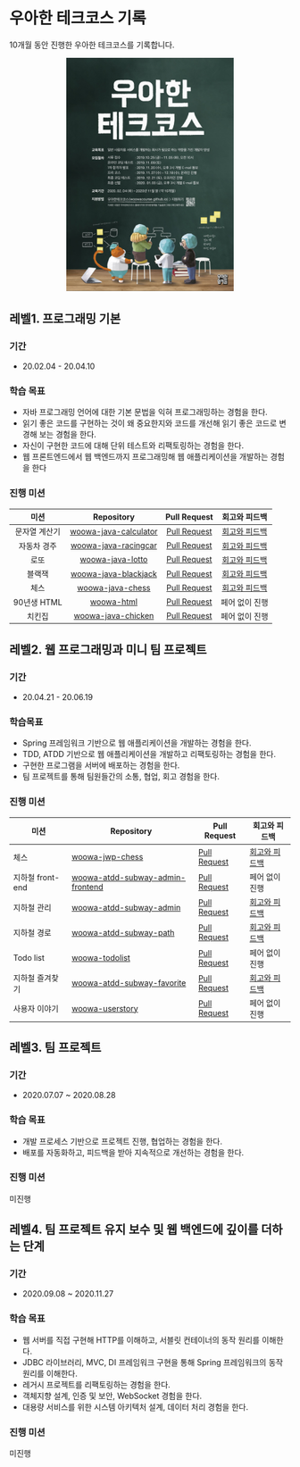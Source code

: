 # 우아한 테크코스 기록

10개월 동안 진행한 우아한 테크코스를 기록합니다.

<p align="center"><img src="/img/techcourse_poster_2nd.jpg" width="300"/></p>

## 레벨1. 프로그래밍 기본

### 기간

- 20.02.04 - 20.04.10



### 학습 목표

- 자바 프로그래밍 언어에 대한 기본 문법을 익혀 프로그래밍하는 경험을 한다.
- 읽기 좋은 코드를 구현하는 것이 왜 중요한지와 코드를 개선해 읽기 좋은 코드로 변경해 보는 경험을 한다.
- 자신이 구현한 코드에 대해 단위 테스트와 리팩토링하는 경험을 한다.
- 웹 프론트엔드에서 웹 백엔드까지 프로그래밍해 웹 애플리케이션을 개발하는 경험을 한다



### 진행 미션

|       미션       |                     Repository                      | Pull Request | 회고와 피드백 |
| :--------------: | :-------------------------------------------------: | :----------: | :-----------: |
|  문자열 계산기   | [woowa-java-calculator](https://github.com/begaonnuri/java-calculator) | [Pull Request](https://github.com/woowacourse/java-calculator/pull/16) | [회고와 피드백](https://github.com/begaonnuri/woowa-course/blob/master/Level%201/%EB%AC%B8%EC%9E%90%EC%97%B4%20%EA%B3%84%EC%82%B0%EA%B8%B0.md) |
| 자동차 경주 | [woowa-java-racingcar](https://github.com/begaonnuri/java-racingcar) | [Pull Request](https://github.com/woowacourse/java-racingcar/pull/107) | [회고와 피드백](https://github.com/begaonnuri/woowa-course/blob/master/Level%201/%EC%9E%90%EB%8F%99%EC%B0%A8%20%EA%B2%BD%EC%A3%BC.md) |
|       로또       | [woowa-java-lotto](https://github.com/begaonnuri/java-lotto) | [Pull Request](https://github.com/woowacourse/java-lotto/pull/184) | [회고와 피드백](https://github.com/begaonnuri/woowa-course/blob/master/Level%201/%EB%A1%9C%EB%98%90.md) |
|      블랙잭      | [woowa-java-blackjack](https://github.com/begaonnuri/java-blackjack) | [Pull Request](https://github.com/woowacourse/java-blackjack/pull/108) | [회고와 피드백](https://github.com/begaonnuri/woowa-course/blob/master/Level%201/%EB%B8%94%EB%9E%99%EC%9E%AD.md) |
|       체스       | [woowa-java-chess](https://github.com/begaonnuri/java-chess) | [Pull Request](https://github.com/woowacourse/java-chess/pull/157) | [회고와 피드백](https://github.com/begaonnuri/woowa-course/blob/master/Level%201/%EC%B2%B4%EC%8A%A4.md) |
|   90년생 HTML   | [woowa-html](https://github.com/begaonnuri/woowa-html) | [Pull Request](https://github.com/woowacourse/html/pull/21) | 페어 없이 진행 |
|       치킨집       | [woowa-java-chicken](https://github.com/begaonnuri/java-chicken-2020) | [Pull Request](https://github.com/woowacourse/java-chicken-2020/pull/22) | 페어 없이 진행 |



## 레벨2. 웹 프로그래밍과 미니 팀 프로젝트

### 기간

- 20.04.21 - 20.06.19



### 학습목표

- Spring 프레임워크 기반으로 웹 애플리케이션을 개발하는 경험을 한다.
- TDD, ATDD 기반으로 웹 애플리케이션을 개발하고 리팩토링하는 경험을 한다.
- 구현한 프로그램을 서버에 배포하는 경험을 한다.
- 팀 프로젝트를 통해 팀원들간의 소통, 협업, 회고 경험을 한다.



### 진행 미션

| 미션             | Repository                                                   | Pull Request                                                 | 회고와 피드백     |
| ---------------- | ------------------------------------------------------------ | ------------------------------------------------------------ | ----------------- |
| 체스             | [woowa-jwp-chess](https://github.com/begaonnuri/private-jwp-chess) | [Pull Request](https://github.com/woowacourse/jwp-chess/pull/184) | [회고와 피드백]() |
| 지하철 front-end | [woowa-atdd-subway-admin-frontend](https://github.com/begaonnuri/woowa-atdd-subway-admin-frontend) | [Pull Request](https://github.com/woowacourse/atdd-subway-admin-frontend/pull/12) | 페어 없이 진행    |
| 지하철 관리      | [woowa-atdd-subway-admin](https://github.com/begaonnuri/private-atdd-subway-admin) | [Pull Request](https://github.com/woowacourse/atdd-subway-admin/pull/33) | [회고와 피드백]() |
| 지하철 경로      | [woowa-atdd-subway-path](https://github.com/begaonnuri/private-atdd-subway-path) | [Pull Request](https://github.com/woowacourse/atdd-subway-path/pull/48) | [회고와 피드백]() |
| Todo list        | [woowa-todolist](https://github.com/begaonnuri/woowa-todolist) | [Pull Request](https://github.com/woowacourse/todolist/pull/6) | 페어 없이 진행    |
| 지하철 즐겨찾기  | [woowa-atdd-subway-favorite](https://github.com/begaonnuri/private-atdd-subway-favorite) | [Pull Request](https://github.com/woowacourse/atdd-subway-favorite/pull/11) | [회고와 피드백]() |
| 사용자 이야기    | [woowa-userstory](https://github.com/begaonnuri/private-woowa-userstory-2020) | [Pull Request](https://github.com/woowacourse/woowa-userstory-2020/pull/30) | 페어 없이 진행    |



## 레벨3. 팀 프로젝트

### 기간

- 2020.07.07 ~ 2020.08.28



### 학습 목표

- 개발 프로세스 기반으로 프로젝트 진행, 협업하는 경험을 한다.
- 배포를 자동화하고, 피드백을 받아 지속적으로 개선하는 경험을 한다.



### 진행 미션

미진행



## 레벨4. 팀 프로젝트 유지 보수 및 웹 백엔드에 깊이를 더하는 단계

### 기간

- 2020.09.08 ~ 2020.11.27



### 학습 목표

- 웹 서버를 직접 구현해 HTTP를 이해하고, 서블릿 컨테이너의 동작 원리를 이해한다.
- JDBC 라이브러리, MVC, DI 프레임워크 구현을 통해 Spring 프레임워크의 동작 원리를 이해한다.
- 레거시 프로젝트를 리팩토링하는 경험을 한다.
- 객체지향 설계, 인증 및 보안, WebSocket 경험을 한다.
- 대용량 서비스를 위한 시스템 아키텍처 설계, 데이터 처리 경험을 한다.



### 진행 미션

미진행